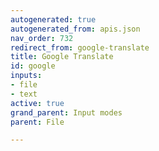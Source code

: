 ```yaml
---
autogenerated: true
autogenerated_from: apis.json
nav_order: 732
redirect_from: google-translate
title: Google Translate
id: google
inputs:
- file
- text
active: true
grand_parent: Input modes
parent: File

---
```


